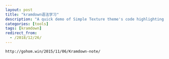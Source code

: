 ```yaml
---
layout: post
title: "kramdown语法学习"
description: "A quick demo of Simple Texture theme's code highlighting features"
categories: [tools]
tags: [kramdown]
redirect_from:
  - /2018/12/26/
---
```


~~~
http://gohom.win/2015/11/06/Kramdown-note/
~~~
